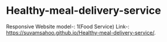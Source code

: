 # Healthy-meal-delivery-service
Responsive Website model-: 1(Food Service) Link-: https://suvamsahoo.github.io/Healthy-meal-delivery-service/.
